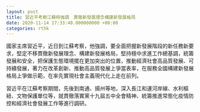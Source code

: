 ```yaml
---
layout: post
title: 習近平考察江蘇時強調　貫徹新發展理念構建新發展格局
date: 2020-11-14 17:33:48.000000000 +08:00
categories: rthk
---
```


國家主席習近平，近日到江蘇考察，他強調，要全面把握新發展階段的新任務新要求，堅定不移貫徹新發展理念、構建新發展格局，堅持穩中求進工作總基調，統籌發展和安全，把保護生態環境擺在更加突出的位置，推動經濟社會高品質發展、可持續發展，著力在改革創新、推動高品質發展上爭當表率，在服務全國構建新發展格局上爭做示範，在率先實現社會主義現代化上走在前列。

習近平在江蘇考察期間，先後到南通、揚州等地，深入長江和運河岸線、水利樞紐、文物保護單位等，就貫徹落實黨十九屆五中全會精神、統籌推進常態化疫情防控和經濟社會發展工作等進行調研。
